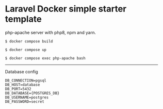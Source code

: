 # Laravel Docker simple starter template

php-apache server with php8, npm and yarn.

`$ docker compose build`

`$ docker compose up`

`$ docker compose exec php-apache bash`

---

Database config

```
DB_CONNECTION=pgsql
DB_HOST=database
DB_PORT=5432
DB_DATABASE={POSTGRES_DB}
DB_USERNAME=postgres
DB_PASSWORD=secret
```

